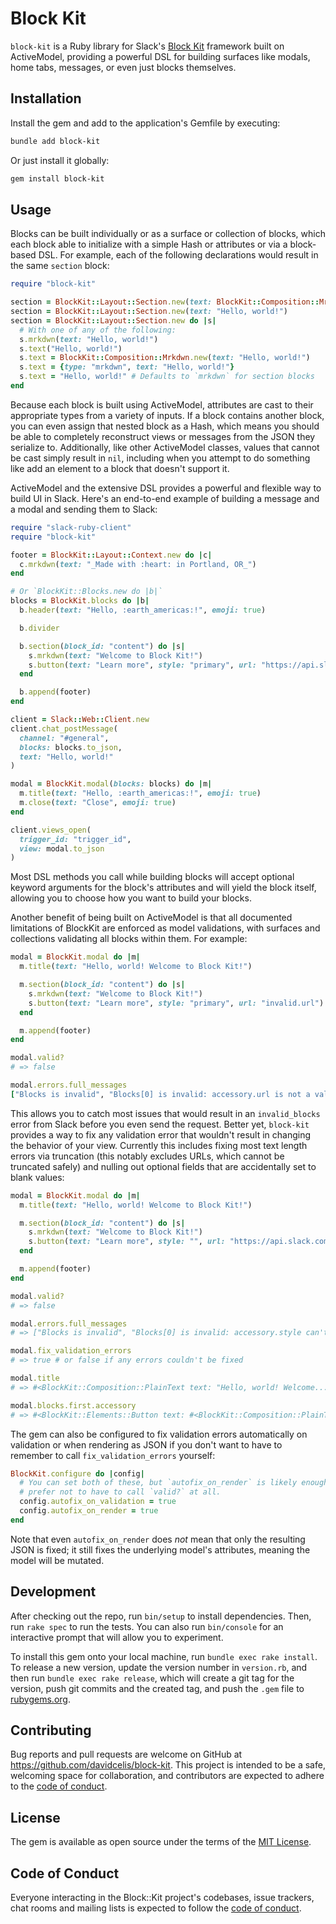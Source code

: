 # Block Kit

`block-kit` is a Ruby library for Slack's [Block Kit](https://api.slack.com/block-kit) framework built on ActiveModel, providing a powerful DSL for building surfaces like modals, home tabs, messages, or even just blocks themselves.

## Installation

Install the gem and add to the application's Gemfile by executing:

```bash
bundle add block-kit
```

Or just install it globally:

```bash
gem install block-kit
```

## Usage

Blocks can be built individually or as a surface or collection of blocks, which each block able to initialize with a simple Hash or attributes or via a block-based DSL. For example, each of the following declarations would result in the same `section` block:

```ruby
require "block-kit"

section = BlockKit::Layout::Section.new(text: BlockKit::Composition::Mrkdwn.new(text: "Hello, world!"))
section = BlockKit::Layout::Section.new(text: "Hello, world!")
section = BlockKit::Layout::Section.new do |s|
  # With one of any of the following:
  s.mrkdwn(text: "Hello, world!")
  s.text("Hello, world!")
  s.text = BlockKit::Composition::Mrkdwn.new(text: "Hello, world!")
  s.text = {type: "mrkdwn", text: "Hello, world!"}
  s.text = "Hello, world!" # Defaults to `mrkdwn` for section blocks
end
```

Because each block is built using ActiveModel, attributes are cast to their appropriate types from a variety of inputs. If a block contains another block, you can even assign that nested block as a Hash, which means you should be able to completely reconstruct views or messages from the JSON they serialize to. Additionally, like other ActiveModel classes, values that cannot be cast simply result in `nil`, including when you attempt to do something like add an element to a block that doesn't support it.

ActiveModel and the extensive DSL provides a powerful and flexible way to build UI in Slack. Here's an end-to-end example of building a message and a modal and sending them to Slack:

```ruby
require "slack-ruby-client"
require "block-kit"

footer = BlockKit::Layout::Context.new do |c|
  c.mrkdwn(text: "_Made with :heart: in Portland, OR_")
end

# Or `BlockKit::Blocks.new do |b|`
blocks = BlockKit.blocks do |b|
  b.header(text: "Hello, :earth_americas:!", emoji: true)

  b.divider

  b.section(block_id: "content") do |s|
    s.mrkdwn(text: "Welcome to Block Kit!")
    s.button(text: "Learn more", style: "primary", url: "https://api.slack.com/block-kit")
  end

  b.append(footer)
end

client = Slack::Web::Client.new
client.chat_postMessage(
  channel: "#general",
  blocks: blocks.to_json,
  text: "Hello, world!"
)

modal = BlockKit.modal(blocks: blocks) do |m|
  m.title(text: "Hello, :earth_americas:!", emoji: true)
  m.close(text: "Close", emoji: true)
end

client.views_open(
  trigger_id: "trigger_id",
  view: modal.to_json
)
```

Most DSL methods you call while building blocks will accept optional keyword arguments for the block's attributes and will yield the block itself, allowing you to choose how you want to build your blocks.

Another benefit of being built on ActiveModel is that all documented limitations of BlockKit are enforced as model validations, with surfaces and collections validating all blocks within them. For example:

```ruby
modal = BlockKit.modal do |m|
  m.title(text: "Hello, world! Welcome to Block Kit!")

  m.section(block_id: "content") do |s|
    s.mrkdwn(text: "Welcome to Block Kit!")
    s.button(text: "Learn more", style: "primary", url: "invalid.url")
  end

  m.append(footer)
end

modal.valid?
# => false

modal.errors.full_messages
["Blocks is invalid", "Blocks[0] is invalid: accessory.url is not a valid URI", "Title is too long (maximum is 24 characters)"]
```

This allows you to catch most issues that would result in an `invalid_blocks` error from Slack before you even send the request. Better yet, `block-kit` provides a way to fix any validation error that wouldn't result in changing the behavior of your view. Currently this includes fixing most text length errors via truncation (this notably excludes URLs, which cannot be truncated safely) and nulling out optional fields that are accidentally set to blank values:

```ruby
modal = BlockKit.modal do |m|
  m.title(text: "Hello, world! Welcome to Block Kit!")

  m.section(block_id: "content") do |s|
    s.mrkdwn(text: "Welcome to Block Kit!")
    s.button(text: "Learn more", style: "", url: "https://api.slack.com/block-kit")
  end

  m.append(footer)
end

modal.valid?
# => false

modal.errors.full_messages
# => ["Blocks is invalid", "Blocks[0] is invalid: accessory.style can't be blank", "Title is too long (maximum is 24 characters)"]

modal.fix_validation_errors
# => true # or false if any errors couldn't be fixed

modal.title
# => #<BlockKit::Composition::PlainText text: "Hello, world! Welcome...", emoji: nil>

modal.blocks.first.accessory
# => #<BlockKit::Elements::Button text: #<BlockKit::Composition::PlainText text: "Learn more", emoji: nil>, style: nil, ...>
```

The gem can also be configured to fix validation errors automatically on validation or when rendering as JSON if you don't want to have to remember to call `fix_validation_errors` yourself:

```ruby
BlockKit.configure do |config|
  # You can set both of these, but `autofix_on_render` is likely enough if you
  # prefer not to have to call `valid?` at all.
  config.autofix_on_validation = true
  config.autofix_on_render = true
end
```

Note that even `autofix_on_render` does _not_ mean that only the resulting JSON is fixed; it still fixes the underlying model's attributes, meaning the model will be mutated.

## Development

After checking out the repo, run `bin/setup` to install dependencies. Then, run `rake spec` to run the tests. You can also run `bin/console` for an interactive prompt that will allow you to experiment.

To install this gem onto your local machine, run `bundle exec rake install`. To release a new version, update the version number in `version.rb`, and then run `bundle exec rake release`, which will create a git tag for the version, push git commits and the created tag, and push the `.gem` file to [rubygems.org](https://rubygems.org).

## Contributing

Bug reports and pull requests are welcome on GitHub at https://github.com/davidcelis/block-kit. This project is intended to be a safe, welcoming space for collaboration, and contributors are expected to adhere to the [code of conduct](https://github.com/davidcelis/block-kit/blob/main/CODE_OF_CONDUCT.md).

## License

The gem is available as open source under the terms of the [MIT License](https://opensource.org/licenses/MIT).

## Code of Conduct

Everyone interacting in the Block::Kit project's codebases, issue trackers, chat rooms and mailing lists is expected to follow the [code of conduct](https://github.com/davidcelis/block-kit/blob/main/CODE_OF_CONDUCT.md).
